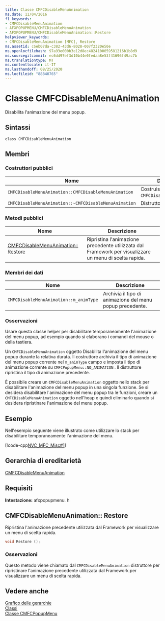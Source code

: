 ```yaml
---
title: Classe CMFCDisableMenuAnimation
ms.date: 11/04/2016
f1_keywords:
- CMFCDisableMenuAnimation
- AFXPOPUPMENU/CMFCDisableMenuAnimation
- AFXPOPUPMENU/CMFCDisableMenuAnimation::Restore
helpviewer_keywords:
- CMFCDisableMenuAnimation [MFC], Restore
ms.assetid: c6eb07da-c382-43d6-8028-007f2320e50e
ms.openlocfilehash: 97a93e000b3e12d8ec4824100059581216b1b8d9
ms.sourcegitcommit: ec6dd97ef3d10b44e0fedaa8e53f41696f49ac7b
ms.translationtype: MT
ms.contentlocale: it-IT
ms.lasthandoff: 08/25/2020
ms.locfileid: "88840765"
---
```

# <a name="cmfcdisablemenuanimation-class"></a>Classe CMFCDisableMenuAnimation

Disabilita l'animazione del menu popup.

## <a name="syntax"></a>Sintassi

```
class CMFCDisableMenuAnimation
```

## <a name="members"></a>Membri

### <a name="public-constructors"></a>Costruttori pubblici

|Nome|Descrizione|
|-|-|
|`CMFCDisableMenuAnimation::CMFCDisableMenuAnimation`|Costruisce un oggetto `CMFCDisableMenuAnimation`.|
|`CMFCDisableMenuAnimation::~CMFCDisableMenuAnimation`|Distruttore.|

### <a name="public-methods"></a>Metodi pubblici

|Nome|Descrizione|
|-|-|
|[CMFCDisableMenuAnimation:: Restore](#restore)|Ripristina l'animazione precedente utilizzata dal Framework per visualizzare un menu di scelta rapida.|

### <a name="data-members"></a>Membri dei dati

|Nome|Descrizione|
|-|-|
|`CMFCDisableMenuAnimation::m_animType`|Archivia il tipo di animazione del menu popup precedente.|

### <a name="remarks"></a>Osservazioni

Usare questa classe helper per disabilitare temporaneamente l'animazione del menu popup, ad esempio quando si elaborano i comandi del mouse o della tastiera.

Un `CMFCDisableMenuAnimation` oggetto Disabilita l'animazione del menu popup durante la relativa durata. Il costruttore archivia il tipo di animazione del menu popup corrente nel `m_animType` campo e imposta il tipo di animazione corrente su `CMFCPopupMenu::NO_ANIMATION` . Il distruttore ripristina il tipo di animazione precedente.

È possibile creare un `CMFCDisableMenuAnimation` oggetto nello stack per disabilitare l'animazione del menu popup in una singola funzione. Se si desidera disabilitare l'animazione del menu popup tra le funzioni, creare un `CMFCDisableMenuAnimation` oggetto nell'heap e quindi eliminarlo quando si desidera ripristinare l'animazione del menu popup.

## <a name="example"></a>Esempio

Nell'esempio seguente viene illustrato come utilizzare lo stack per disabilitare temporaneamente l'animazione del menu.

[!code-cpp[NVC_MFC_Misc#1](../../mfc/reference/codesnippet/cpp/cmfcdisablemenuanimation-class_1.h)]

## <a name="inheritance-hierarchy"></a>Gerarchia di ereditarietà

[CMFCDisableMenuAnimation](../../mfc/reference/cmfcdisablemenuanimation-class.md)

## <a name="requirements"></a>Requisiti

**Intestazione:** afxpopupmenu. h

## <a name="cmfcdisablemenuanimationrestore"></a><a name="restore"></a> CMFCDisableMenuAnimation:: Restore

Ripristina l'animazione precedente utilizzata dal Framework per visualizzare un menu di scelta rapida.

```cpp
void Restore ();
```

### <a name="remarks"></a>Osservazioni

Questo metodo viene chiamato dal `CMFCDisableMenuAnimation` distruttore per ripristinare l'animazione precedente utilizzata dal Framework per visualizzare un menu di scelta rapida.

## <a name="see-also"></a>Vedere anche

[Grafico delle gerarchie](../../mfc/hierarchy-chart.md)<br/>
[Classi](../../mfc/reference/mfc-classes.md)<br/>
[Classe CMFCPopupMenu](../../mfc/reference/cmfcpopupmenu-class.md)
